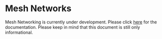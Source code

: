 # Mesh Networks

Mesh Networking is currently under development. Please click [here](https://docs.pycom.io/v/development_release/chapter/tutorials/lora/lora-mesh.html) for the documentation. 
Please keep in mind that this document is still only informational.
